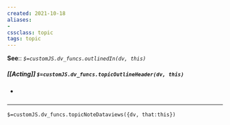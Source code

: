 ```yaml
---
created: 2021-10-18
aliases:
- 
cssclass: topic
tags: topic
---
```


**See**:: 
*`$=customJS.dv_funcs.outlinedIn(dv, this)`*

##### [[Acting]] `$=customJS.dv_funcs.topicOutlineHeader(dv, this)`

- 

### <hr class="dataviews"/>

`$=customJS.dv_funcs.topicNoteDataviews({dv, that:this})`

